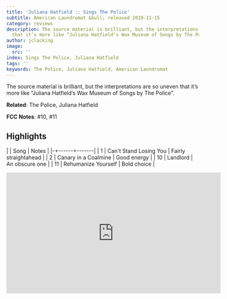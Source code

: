 ```yaml
---
title: 'Juliana Hatfield :: Sings The Police'
subtitle: American Laundromat &bull; released 2019-11-15
category: reviews
description: The source material is brilliant, but the interpretations are so uneven
  that it’s more like “Juliana Hatfield’s Wax Museum of Songs by The Police”.
author: jclacking
image:
  src: ''
index: Sings The Police, Juliana Hatfield
tags: ''
keywords: The Police, Juliana Hatfield, American Laundromat
---
```

The source material is brilliant, but the interpretations are so uneven that it’s more like “Juliana Hatfield’s Wax Museum of Songs by The Police”.<!--more-->

**Related**: The Police, Juliana Hatfield

**FCC Notes**: #10, #11

## Highlights

| | Song | Notes |
|-+------+-------|
| 1 | Can't Stand Losing You | Fairly straightahead |
| 2 | Canary in a Coalmine | Good energy |
| 10 | Landlord | An obscure one |
| 11 | Rehumanize Yourself | Bold choice |

<div class="tlo-detail-video"><iframe width="560" height="315" src="https://www.youtube.com/embed/o7GQ2Zf6i3I" frameborder="0" allow="autoplay; encrypted-media" allowfullscreen></iframe></div>

